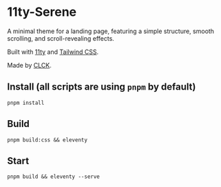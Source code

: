 # 11ty-Serene

A minimal theme for a landing page, featuring a simple structure, smooth scrolling, and scroll-revealing effects.

Built with [11ty](https://www.11ty.dev/) and [Tailwind CSS](https://tailwindcss.com/).

Made by [CLCK](https://github.com/CLCK0622).

## Install (all scripts are using `pnpm` by default)

```
pnpm install
```

## Build

```
pnpm build:css && eleventy
```

## Start

```
pnpm build && eleventy --serve
```
